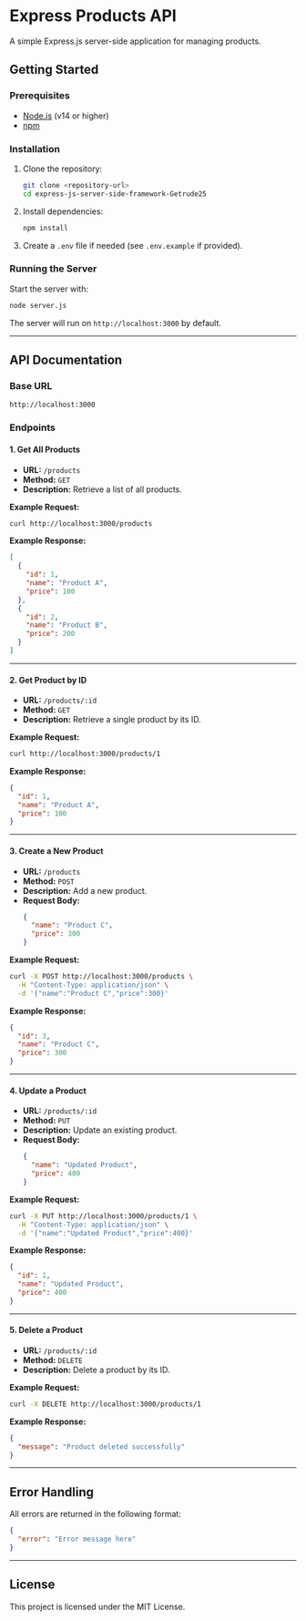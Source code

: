 # Express Products API

A simple Express.js server-side application for managing products.

## Getting Started

### Prerequisites

- [Node.js](https://nodejs.org/) (v14 or higher)
- [npm](https://www.npmjs.com/)

### Installation

1. Clone the repository:
   ```sh
   git clone <repository-url>
   cd express-js-server-side-framework-Getrude25
   ```

2. Install dependencies:
   ```sh
   npm install
   ```

3. Create a `.env` file if needed (see `.env.example` if provided).

### Running the Server

Start the server with:

```sh
node server.js
```

The server will run on `http://localhost:3000` by default.

---

## API Documentation

### Base URL

```
http://localhost:3000
```

### Endpoints

#### 1. Get All Products

- **URL:** `/products`
- **Method:** `GET`
- **Description:** Retrieve a list of all products.

**Example Request:**
```sh
curl http://localhost:3000/products
```

**Example Response:**
```json
[
  {
    "id": 1,
    "name": "Product A",
    "price": 100
  },
  {
    "id": 2,
    "name": "Product B",
    "price": 200
  }
]
```

---

#### 2. Get Product by ID

- **URL:** `/products/:id`
- **Method:** `GET`
- **Description:** Retrieve a single product by its ID.

**Example Request:**
```sh
curl http://localhost:3000/products/1
```

**Example Response:**
```json
{
  "id": 1,
  "name": "Product A",
  "price": 100
}
```

---

#### 3. Create a New Product

- **URL:** `/products`
- **Method:** `POST`
- **Description:** Add a new product.
- **Request Body:**
  ```json
  {
    "name": "Product C",
    "price": 300
  }
  ```

**Example Request:**
```sh
curl -X POST http://localhost:3000/products \
  -H "Content-Type: application/json" \
  -d '{"name":"Product C","price":300}'
```

**Example Response:**
```json
{
  "id": 3,
  "name": "Product C",
  "price": 300
}
```

---

#### 4. Update a Product

- **URL:** `/products/:id`
- **Method:** `PUT`
- **Description:** Update an existing product.
- **Request Body:**
  ```json
  {
    "name": "Updated Product",
    "price": 400
  }
  ```

**Example Request:**
```sh
curl -X PUT http://localhost:3000/products/1 \
  -H "Content-Type: application/json" \
  -d '{"name":"Updated Product","price":400}'
```

**Example Response:**
```json
{
  "id": 1,
  "name": "Updated Product",
  "price": 400
}
```

---

#### 5. Delete a Product

- **URL:** `/products/:id`
- **Method:** `DELETE`
- **Description:** Delete a product by its ID.

**Example Request:**
```sh
curl -X DELETE http://localhost:3000/products/1
```

**Example Response:**
```json
{
  "message": "Product deleted successfully"
}
```

---

## Error Handling

All errors are returned in the following format:

```json
{
  "error": "Error message here"
}
```

---

## License

This project is licensed under the MIT License.